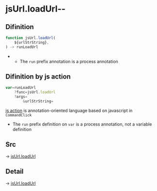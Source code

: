 # jsUrl.loadUrl--

## Difinition

```js.js
function jsUrl.loadUrl(
	${urlStrString},
) -> runLoadUrl
```

- - The `run` prefix annotation is a process annotation


## Difinition by js action

```js.js
var=runLoadUrl
	?func=jsUrl.loadUrl
	?args=
		&urlStrString=
```

[js action](#) is annotation-oriented language based on javascript in `CommandClick`

- The `run` prefix definition on `var` is a process annotation, not a variable definition

## Src

-> [jsUrl.loadUrl](https://github.com/puutaro/CommandClick/blob/master/app/src/main/java/com/puutaro/commandclick/fragment_lib/terminal_fragment/js_interface/JsUrl.kt#L117)

## Detail

-> [jsUrl.loadUrl](https://github.com/puutaro/CommandClick/blob/master/md/developer/js_interface/details/JsUrl/loadUrl.md)
